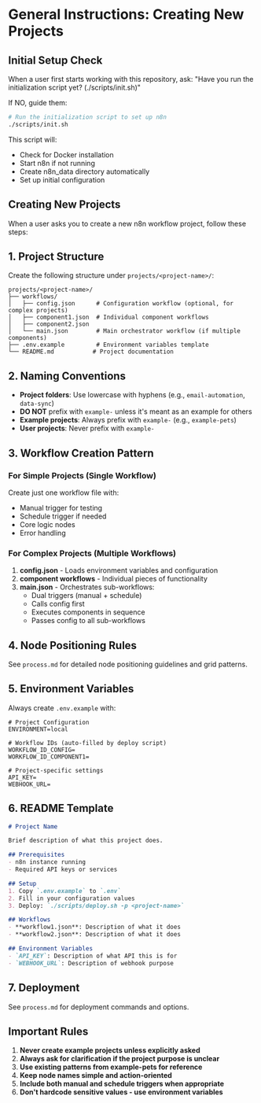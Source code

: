 # General Instructions: Creating New Projects

## Initial Setup Check

When a user first starts working with this repository, ask:
"Have you run the initialization script yet? (./scripts/init.sh)"

If NO, guide them:
```bash
# Run the initialization script to set up n8n
./scripts/init.sh
```

This script will:
- Check for Docker installation
- Start n8n if not running
- Create n8n_data directory automatically
- Set up initial configuration

## Creating New Projects

When a user asks you to create a new n8n workflow project, follow these steps:

## 1. Project Structure

Create the following structure under `projects/<project-name>/`:

```
projects/<project-name>/
├── workflows/
│   ├── config.json      # Configuration workflow (optional, for complex projects)
│   ├── component1.json  # Individual component workflows
│   ├── component2.json  
│   └── main.json        # Main orchestrator workflow (if multiple components)
├── .env.example         # Environment variables template
└── README.md           # Project documentation
```

## 2. Naming Conventions

- **Project folders**: Use lowercase with hyphens (e.g., `email-automation`, `data-sync`)
- **DO NOT** prefix with `example-` unless it's meant as an example for others
- **Example projects**: Always prefix with `example-` (e.g., `example-pets`)
- **User projects**: Never prefix with `example-`

## 3. Workflow Creation Pattern

### For Simple Projects (Single Workflow)
Create just one workflow file with:
- Manual trigger for testing
- Schedule trigger if needed
- Core logic nodes
- Error handling

### For Complex Projects (Multiple Workflows)
1. **config.json** - Loads environment variables and configuration
2. **component workflows** - Individual pieces of functionality
3. **main.json** - Orchestrates sub-workflows:
   - Dual triggers (manual + schedule)
   - Calls config first
   - Executes components in sequence
   - Passes config to all sub-workflows

## 4. Node Positioning Rules

See `process.md` for detailed node positioning guidelines and grid patterns.

## 5. Environment Variables

Always create `.env.example` with:
```env
# Project Configuration
ENVIRONMENT=local

# Workflow IDs (auto-filled by deploy script)
WORKFLOW_ID_CONFIG=
WORKFLOW_ID_COMPONENT1=

# Project-specific settings
API_KEY=
WEBHOOK_URL=
```

## 6. README Template

```markdown
# Project Name

Brief description of what this project does.

## Prerequisites
- n8n instance running
- Required API keys or services

## Setup
1. Copy `.env.example` to `.env`
2. Fill in your configuration values
3. Deploy: `./scripts/deploy.sh -p <project-name>`

## Workflows
- **workflow1.json**: Description of what it does
- **workflow2.json**: Description of what it does

## Environment Variables
- `API_KEY`: Description of what API this is for
- `WEBHOOK_URL`: Description of webhook purpose
```

## 7. Deployment

See `process.md` for deployment commands and options.

## Important Rules

1. **Never create example projects unless explicitly asked**
2. **Always ask for clarification if the project purpose is unclear**
3. **Use existing patterns from example-pets for reference**
4. **Keep node names simple and action-oriented**
5. **Include both manual and schedule triggers when appropriate**
6. **Don't hardcode sensitive values - use environment variables**